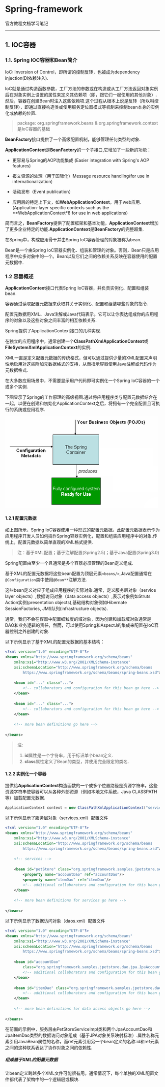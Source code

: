# Spring-framework

官方教程文档学习笔记

---

## 1. IOC容器

### 1.1. Spring IOC容器和Bean简介

IoC: Inversion of Control，即所谓的控制反转，也被成为dependency injection(DI依赖注入).

IoC就是通过构造函数参数，工厂方法的参数或在构造或从工厂方法返回对象实例后在对象实例上设置的属性来定义其依赖项（即，跟它们一起使用的其他对象）.然后，容器在创建Bean时注入这些依赖项.这个过程从根本上说是反转（所以叫控制反转），即通过直接构造类或使用服务定位器模式等机制来控制bean本身的实例化或依赖的位置.

> package: org.springframework.beans & org.springframework.context是IoC容器的基础

**BeanFactory**接口提供了一个高级配置机制，能够管理任何类型的对象.

**ApplicationContext**是**BeanFactory**的一个子接口,它增加了一些新的功能：

- 更容易与Spring的AOP功能集成 (Easier integration with Spring's AOP features)

- 报文资源的处理（用于国际化）Message resource handling(for use in internationalization)

- 活动发布（Event publication）

- 应用层的特定上下文，如**WebApplicationContext**，用于web应用. (Application-layer specific contexts such as the **WebApplicationContext*8 for use in web applications)

简而言之，**BeanFactory**提供了配置框架和基本功能，**ApplicationContext**增加了更多企业特定的功能.**ApplicationContext**是**BeanFactory**的完整超集.

在Spring中，构成应用骨干并由Spring IoC容器管理的对象被称为bean.

Bean是一个由Spring IoC容器实例化、组装和管理的对象。否则，Bean只是应用程序中众多对象中的一个。Bean以及它们之间的依赖关系反映在容器使用的配置元数据中.

### 1.2 容器概述

**ApplicationContext**接口代表Spring IoC容器，并负责实例化、配置和组装bean.

容器通过读取配置元数据来获取其关于实例化、配置和组装哪些对象的指令.

配置元数据用XML、Java注解或Java代码表示。它可以让你表达组成你的应用程序的对象以及这些对象之间丰富的相互依赖关系.

Spring提供了ApplicationContext接口的几种实现.

在独立的应用程序中，通常创建一个**ClassPathXmlApplicationContext**或**FileSystemXmlApplicationContext**的实例.

XML一直是定义配置元数据的传统格式，但可以通过提供少量的XML配置来声明性地启用对这些附加元数据格式的支持，从而指示容器使用Java注解或代码作为元数据格式.

在大多数应用场景中，不需要显示用户代码即可实例化一个Spring IoC容器的一个或多个实例.

下图显示了Spring的工作原理的高级视图.通过将应用程序类与配置元数据结合在一起，以便在创建和初始化ApplicationContext之后，将拥有一个完全配置且可执行的系统或应用程序.

![Spring IoC容器](./images/container-magic.png)

#### 1.2.1 配置元数据

如上图所示，Spring IoC容器使用一种形式的配置元数据。此配置元数据表示作为应用程序开发人员如何搞作Spring容器实例化，配置和组装应用程序中的对象.传统上，配置元数据以简单直观的XML格式提供.

> 注：基于XML配置；基于注解配置(Spring2.5)；基于Java配置(Spring3.0)

Spring配置由至少一个且通常是多个容器必须管理的Bean定义组成.

基于XML的配置元数据将这些bean配置为顶层元素``<beans/>``,Java配置通常在``@Configuration``类中使用``@Bean**``注解方法.

这些bean定义对应于组成应用程序的实际对象.通常，定义服务层对象（service layer objects）,数据访问对象（data access objects）,表示对象例如Struts Action实例(presentation objects),基础结构对象例如Hibernate SessionFactories, JMS队列(infrastructure objects).

通常，我们不会在容器中配置细粒度的域对象，因为创建和加载域对象通常是DAO和业务逻辑的责任，然而，可以使用Spring和AspectJ的集成来配置在IoC容器控制之外创建的对象.

以下示例显示了基于XML的配置元数据的基本结构：

```XML
<?xml version="1.0" encoding="UTF-8"?>
<beans xmlns="http://www.springframework.org/schema/beans"
    xmlns:xsi="http://www.w3.org/2001/XMLSchema-instance"
    xsi:schemaLocation="http://www.springframework.org/schema/beans
        https://www.springframework.org/schema/beans/spring-beans.xsd">

    <bean id="..." class="...">  
        <!-- collaborators and configuration for this bean go here -->
    </bean>

    <bean id="..." class="...">
        <!-- collaborators and configuration for this bean go here -->
    </bean>

    <!-- more bean definitions go here -->

</beans>
```

> 注:
>
> 1. **id**属性是一个字符串，用于标识单个bean定义.
> 2. **class**属性定义了Bean的类型，并使用完全限定的类名.

#### 1.2.2 实例化一个容器

提供给**ApplicationContext**构造函数的一个或多个位置路径是资源字符串，这些资源字符串使容器可以从各种外部资源（例如本地文件系统，Java CLASSPATH等）加载配置元数据.

```Java
ApplicationContext context = new ClassPathXmlApplicationContext("services.xml", "daos.xml");
```

以下示例显示了服务层对象（services.xml）配置文件

```xml
<?xml version="1.0" encoding="UTF-8"?>
<beans xmlns="http://www.springframework.org/schema/beans"
    xmlns:xsi="http://www.w3.org/2001/XMLSchema-instance"
    xsi:schemaLocation="http://www.springframework.org/schema/beans
        https://www.springframework.org/schema/beans/spring-beans.xsd">

    <!-- services -->

    <bean id="petStore" class="org.springframework.samples.jpetstore.services.PetStoreServiceImpl">
        <property name="accountDao" ref="accountDao"/>
        <property name="itemDao" ref="itemDao"/>
        <!-- additional collaborators and configuration for this bean go here -->
    </bean>

    <!-- more bean definitions for services go here -->

</beans>
```

以下示例显示了数据访问对象（daos.xml）配置文件

```xml
<?xml version="1.0" encoding="UTF-8"?>
<beans xmlns="http://www.springframework.org/schema/beans"
    xmlns:xsi="http://www.w3.org/2001/XMLSchema-instance"
    xsi:schemaLocation="http://www.springframework.org/schema/beans
        https://www.springframework.org/schema/beans/spring-beans.xsd">

    <bean id="accountDao"
        class="org.springframework.samples.jpetstore.dao.jpa.JpaAccountDao">
        <!-- additional collaborators and configuration for this bean go here -->
    </bean>

    <bean id="itemDao" class="org.springframework.samples.jpetstore.dao.jpa.JpaItemDao">
        <!-- additional collaborators and configuration for this bean go here -->
    </bean>

    <!-- more bean definitions for data access objects go here -->

</beans>
```

在前面的示例中，服务层由PetStoreServiceImpl类和两个JpaAccountDao和JpaItemDao类型的数据访问对象组成（基于JPA对象关系映射标准）.属性名称元素引用JavaBean属性的名称，而ref元素引用另一个bean定义的名称.id和ref元素之间的这种联系表达了协作对象之间的依赖性.

##### 组成基于XML的配置元数据

让bean定义跨越多个XML文件可能很有用。通常情况下，每个单独的XML配置文件都代表了架构中的一个逻辑层或模块.
